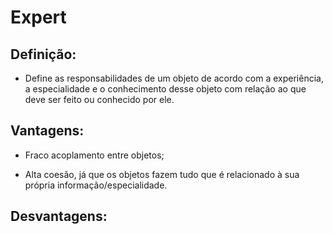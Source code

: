 # Expert

## Definição:

* Define as responsabilidades de um objeto de acordo com a experiência, a especialidade e o 
conhecimento desse objeto com relação ao que deve ser feito ou conhecido por ele.

## Vantagens:

* Fraco acoplamento entre objetos;

* Alta coesão, já que os objetos fazem tudo que é relacionado à sua própria informação/especialidade.

## Desvantagens:



